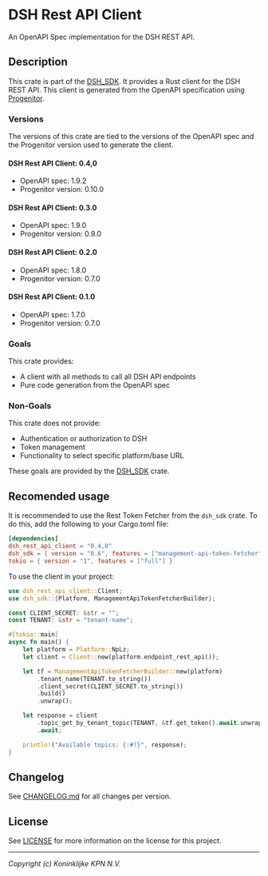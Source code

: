 # DSH Rest API Client
An OpenAPI Spec implementation for the DSH REST API.

## Description
This crate is part of the [DSH_SDK](https://crates.io/crates/dsh_sdk). It provides a Rust client for the DSH REST API. This client is generated from the OpenAPI specification using [Progenitor](https://github.com/oxidecomputer/progenitor).

### Versions
The versions of this crate are tied to the versions of the OpenAPI spec and the Progenitor version used to generate the client.

#### DSH Rest API Client: 0.4,0
- OpenAPI spec: 1.9.2
- Progenitor version: 0.10.0

#### DSH Rest API Client: 0.3.0
- OpenAPI spec: 1.9.0
- Progenitor version: 0.9.0

#### DSH Rest API Client: 0.2.0
- OpenAPI spec: 1.8.0
- Progenitor version: 0.7.0

#### DSH Rest API Client: 0.1.0
- OpenAPI spec: 1.7.0
- Progenitor version: 0.7.0

### Goals
This crate provides:
- A client with all methods to call all DSH API endpoints
- Pure code generation from the OpenAPI spec

### Non-Goals
This crate does not provide:
- Authentication or authorization to DSH
- Token management
- Functionality to select specific platform/base URL

These goals are provided by the [DSH_SDK](https://crates.io/crates/dsh_sdk) crate.

## Recomended usage
It is recommended to use the Rest Token Fetcher from the `dsh_sdk` crate. To do this, add the following to your Cargo.toml file:

```toml
[dependencies]
dsh_rest_api_client = "0.4,0"
dsh_sdk = { version = "0.6", features = ["management-api-token-fetcher"], default-features = false }
tokio = { version = "1", features = ["full"] }
```

To use the client in your project:
```rust
use dsh_rest_api_client::Client;
use dsh_sdk::{Platform, ManagementApiTokenFetcherBuilder};

const CLIENT_SECRET: &str = "";
const TENANT: &str = "tenant-name";

#[tokio::main]
async fn main() {
    let platform = Platform::NpLz;
    let client = Client::new(platform.endpoint_rest_api());

    let tf = ManagementApiTokenFetcherBuilder::new(platform)
        .tenant_name(TENANT.to_string())
        .client_secret(CLIENT_SECRET.to_string())
        .build()
        .unwrap();

    let response = client
        .topic_get_by_tenant_topic(TENANT, &tf.get_token().await.unwrap())
        .await;

    println!("Available topics: {:#?}", response);
}
```
## Changelog
See [CHANGELOG.md](CHANGELOG.md) for all changes per version.

## License
See [LICENSE](../LICENSE) for more information on the license for this project.

---
_Copyright (c) Koninklijke KPN N.V._ 